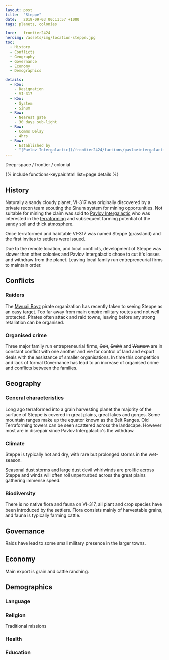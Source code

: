 ```yaml
---
layout: post
title:  "Steppe"
date:   2019-09-03 00:11:57 +1000
tags: planets, colonies

lore:	frontier2424
heroimg: /assets/img/location-steppe.jpg
toc:
  - History
  - Conflicts
  - Geography
  - Governance
  - Economy
  - Demographics

details:
  - Row:
    - Designation
    - VI-317
  - Row:
    - System
    - Sinum
  - Row:
    - Nearest gate
    - 30 days sub-light
  - Row:
    - Comms Delay
    - 4hrs
  - Row:
    - Established by
    - "[Pavlov Intergalactic](/frontier2424/factions/pavlovintergalactic/)"
---
```


Deep-space / frontier / colonial

{% include functions-keypair.html list=page.details %}

## History
Naturally a sandy cloudy planet, VI-317 was originally discovered by a private recon team scouting the Sinum system for mining opportunities. Not suitable for mining the claim was sold to [Pavlov Intergalactic](/frontier2424/factions/pavlovintergalactic/) who was interested in the [terraforming](/frontier2424/technology/terraforming/) and subsequent farming potential of the sandy soil and thick atmosphere.

Once terraformed and habitable VI-317 was named Steppe (grassland) and the first invites to settlers were issued.

Due to the remote location, and local conflicts, development of Steppe was slower than other colonies and Pavlov Intergalactic chose to cut it's losses and withdraw from the planet. Leaving local family run entrepreneurial firms to maintain order.

## Conflicts

### Raiders
The [Mwuaji Boyz](/frontier2424/factions/mwuaji-boyz/) pirate organization has recently taken to seeing Steppe as an easy target.
Too far away from main ~~empire~~ military routes and not well protected. Pirates often attack and raid towns, leaving before any strong retaliation can be organised.

### Organised crime
Three major family run entrepreneurial firms, ~~Colt~~, ~~Smith~~ and ~~Western~~ are in constant conflict with one another and vie for control of land and export deals with the assistance of smaller organisations. In time this competition and lack of formal Governance has lead to an increase of organised crime and conflicts between the families.

## Geography
### General characteristics
Long ago terraformed into a grain harvesting planet the majority of the surface of Steppe is covered in great plains, great lakes and gorges. Some mountain ranges make up the equator known as the Belt Ranges. Old Terraforming towers can be seen scattered across the landscape. However most are in disrepair since Pavlov Intergalactic's the withdraw.

### Climate
Steppe is typically hot and dry, with rare but prolonged storms in the wet-season.

Seasonal dust storms and large dust devil whirlwinds are prolific across Steppe and winds will often roll unperturbed across the great plains gathering immense speed.

### Biodiversity
There is no native flora and fauna on VI-317, all plant and crop species have been introduced by the settlers. Flora consists mainly of harvestable grains, and fauna is typically farming cattle.

## Governance
Raids have lead to some small military presence in the larger towns.

## Economy
Main export is grain and cattle ranching.

## Demographics

### Language

### Religion
Traditional missions

### Health


### Education
